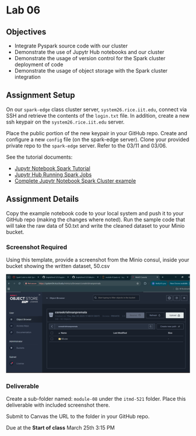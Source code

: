# Lab 06

## Objectives

- Integrate Pyspark source code with our cluster
- Demonstrate the use of Jupytr Hub notebooks and our cluster
- Demonstrate the usage of version control for the Spark cluster deployment of code
- Demonstrate the usage of object storage with the Spark cluster integration 

## Assignment Setup

On our `spark-edge` class cluster server, `system26.rice.iit.edu`, connect via SSH and retrieve the contents of the `login.txt` file. In addition, create a new ssh keypair on the `system26.rice.iit.edu` server.

Place the public portion of the new keypair in your GitHub repo. Create and configure a new `config` file (on the spark-edge server). Clone your provided private repo to the `spark-edge` server. Refer to the 03/11 and 03/06. 

See the tutorial documents:

* [Jupytr Notebook Spark Tutorial](https://github.com/illinoistech-itm/jhajek/blob/master/itmd-521/JupyterHub/Readme.md "webpage for Jupytr Notebook Spark Tutorial")
* [Jupytr Hub Running Spark Jobs](https://github.com/illinoistech-itm/jhajek/blob/master/itmd-521/JupyterHub/hub-tutorial.md#running-spark-jobs "webpage for Running Spark Jobs")
* [Complete Jupytr Notebook Spark Cluster example](https://github.com/illinoistech-itm/jhajek/blob/master/itmd-521/JupyterHub/example-hub-applications.ipynb "webpage for complete demo of Notebook")

## Assignment Details

Copy the example notebook code to your local system and push it to your GitHub repo (making the changes where noted). Run the sample code that will take the raw data of 50.txt and write the cleaned dataset to your Minio bucket.

### Screenshot Required

Using this template, provide a screenshot from the Minio consul, inside your bucket showing the written dataset, 50.csv

![Screenshot of minio](image/minio.png)

### Deliverable

Create a sub-folder named: `module-08` under the `itmd-521` folder. Place this deliverable with included screenshot there.

Submit to Canvas the URL to the folder in your GitHub repo. 

Due at the **Start of class** March 25th 3:15 PM
